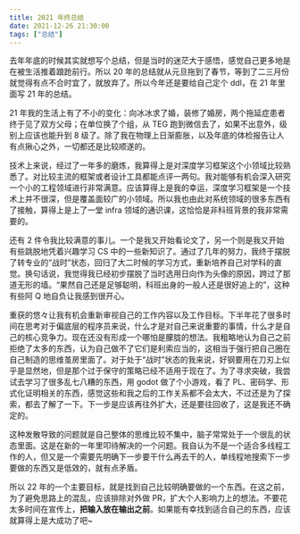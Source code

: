 ```yaml
---
title: 2021 年终总结
date: 2021-12-26 21:30:00
tags: ["总结"]
---
```


去年年底的时候其实就想写个总结，但是当时的迷茫大于感悟，感觉自己更多地是在被生活推着踉跄前行。所以 20 年的总结就从元旦拖到了春节，等到了二三月份就觉得有点不合时宜了，就放弃了。所以今年还是要给自己定个 ddl，在 21 年里面写 21 年的总结。

21 年我的生活上有了不小的变化：向冰冰求了婚，装修了婚房，两个拖延症患者终于见了双方父母；在单位换了个组，从 TEG 跑到微信去了，如果不出意外，级别上应该也能升到 8 级了。除了我在物理上日渐膨胀，以及年底的体检报告让人有点揪心之外，一切都还是比较顺遂的。

技术上来说，经过了一年多的磨炼，我算得上是对深度学习框架这个小领域比较熟悉了。对比较主流的框架或者设计工具都能点评一两句。我对能够有机会深入研究一个小的工程领域进行非常满意。应该算得上是我的幸运，深度学习框架是一个技术上并不很深，但是覆盖面较广的小领域。所以我也由此对系统领域的很多东西有了接触，算得上是上了一堂 infra 领域的通识课，这恰恰是非科班背景的我非常需要的。

还有 2 件令我比较满意的事儿。一个是我又开始看论文了，另一个则是我又开始有些跳脱地凭着兴趣学习 CS 中的一些新知识了。通过了几年的努力，我终于摆脱了转专业的“战时”状态，回归了大二时候的学习方式，重新培养自己对学科的直觉。换句话说，我觉得我已经初步摆脱了当时选用日向作为头像的原因，跨过了那道无形的墙。“果然自己还是足够聪明，科班出身的一般人还是很好追上的”，这种有些阿 Q 地自负让我感到很开心。

重获的悠々让我有机会重新审视自己的工作内容以及工作目标。下半年花了很多时间在思考对于偏底层的程序员来说，什么才是对自己来说重要的事情，什么才是自己的核心竞争力。现在还没有形成一个哪怕是朦胧的想法。我粗略地认为自己之前拒绝了太多的东西，认为自己做不了它们是利索应当的，这相当于强行把自己圈在自己制造的思维茧房里面了。对于处于“战时”状态的我来说，好钢要用在刀刃上似乎是显然地，但是那个过于保守的策略已经不适用于现在了。为了寻求突破，我尝试去学习了很多乱七八糟的东西，用 godot 做了个小游戏，看了 PL、密码学、形式化证明相关的东西，感觉这些和我之后的工作关系都不会太大，不过还是为了探索，都去了解了一下。下一步是应该再往外扩大，还是要往回收了，这是我还不确定的。

这种发散导致的问题就是自己整体的思维比较不集中，脑子常常处于一个很乱的状态里面。这是在新的一年里叩待解决的一个问题。我自认为不是一个适合多线程工作的人，但又是一个需要先明确下一步要干什么再去干的人，单线程地搜索下一步要做的东西又是低效的，就有点矛盾。

所以 22 年的一个主要目标，就是找到自己比较明确要做的一个东西。在这之前，为了避免思路上的混乱，应该排除对外做 PR，扩大个人影响力上的想法。不要花太多时间在宣传上，**把输入放在输出之前**。如果能有幸找到适合自己的东西，应该就算得上是大成功了吧~
